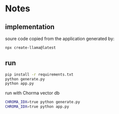 # Notes

## implementation

soure code copied from the application generated by:

```sh
npx create-llama@latest
```

## run

```sh
pip install -r requirements.txt
python generate.py
python app.py

```

run with Chorma vector db

```sh
CHROMA_IDX=true python generate.py
CHROMA_IDX=true python app.py
```
